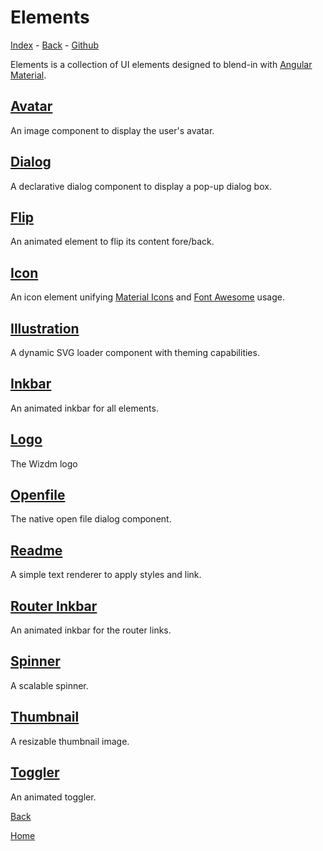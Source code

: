# Elements

<!-- toc: toc.json -->

[Index](docs/index#ui-elements) - [Back](back) - [Github](https://github.com/wizdmio/wizdm/tree/master/libs/elements/src/lib)

Elements is a collection of UI elements designed to blend-in with [Angular Material](https://material.angular.io/).

## [Avatar](docs/element-avatar)
An image component to display the user's avatar.

## [Dialog](docs/element-dialog) 
A declarative dialog component to display a pop-up dialog box.

## [Flip](docs/element-flip)
An animated element to flip its content fore/back. 

## [Icon](docs/element-icon)
An icon element unifying [Material Icons](https://material.io/resources/icons/) and [Font Awesome](https://fontawesome.com/) usage.

## [Illustration](docs/element-illustration)
A dynamic SVG loader component with theming capabilities.

## [Inkbar](docs/element-inkbar)
An animated inkbar for all elements.

## [Logo](docs/element-logo)
The Wizdm logo

## [Openfile](docs/element-openfile)
The native open file dialog component.

## [Readme](docs/element-readme)
A simple text renderer to apply styles and link.

## [Router Inkbar](docs/element-router-inkbar)
An animated inkbar for the router links.

## [Spinner](docs/element-spinner)
A scalable spinner.

## [Thumbnail](docs/element-thumbnail)
A resizable thumbnail image. 

## [Toggler](docs/element-toggler)
An animated toggler.
 
[Back](back)

[Home](home)